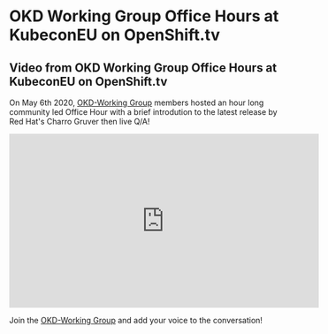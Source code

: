 # OKD Working Group Office Hours at KubeconEU on OpenShift.tv

## Video from OKD Working Group Office Hours at KubeconEU on OpenShift.tv

On May 6th 2020, [OKD-Working Group](https://groups.google.com/g/okd-wg) members hosted an hour long community led Office Hour with a brief introdution to the latest release by Red Hat's Charro Gruver then live Q/A!

<iframe width="560" height="315" src="https://www.youtube.com/embed/2WV4jtTs9Bg?start=45" title="YouTube video player" frameborder="0" allow="accelerometer; autoplay; clipboard-write; encrypted-media; gyroscope; picture-in-picture" allowfullscreen></iframe>

Join the [OKD-Working Group](https://groups.google.com/g/okd-wg) and add your voice to the conversation!
